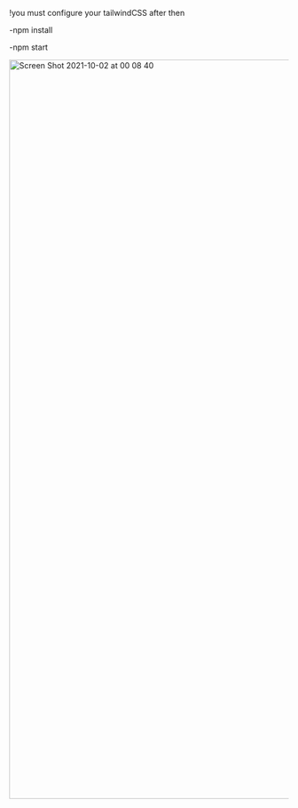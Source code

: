 !you must configure your tailwindCSS
after then

-npm install

-npm start


<img width="1332" alt="Screen Shot 2021-10-02 at 00 08 40" src="https://user-images.githubusercontent.com/50153950/135686571-a28d3644-918d-43c0-8901-b57a98df322a.png">
